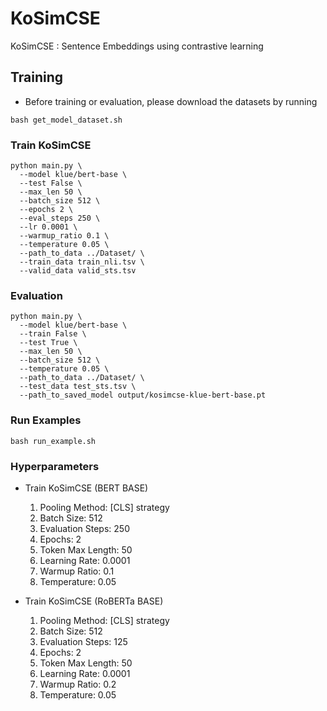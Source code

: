# KoSimCSE
KoSimCSE : Sentence Embeddings using contrastive learning

## Training
- Before training or evaluation, please download the datasets by running
```
bash get_model_dataset.sh
```
### Train KoSimCSE
  ```
  python main.py \
    --model klue/bert-base \
    --test False \
    --max_len 50 \
    --batch_size 512 \
    --epochs 2 \
    --eval_steps 250 \
    --lr 0.0001 \
    --warmup_ratio 0.1 \
    --temperature 0.05 \
    --path_to_data ../Dataset/ \
    --train_data train_nli.tsv \
    --valid_data valid_sts.tsv
  ```
### Evaluation
  ```
  python main.py \
    --model klue/bert-base \
    --train False \
    --test True \
    --max_len 50 \
    --batch_size 512 \
    --temperature 0.05 \
    --path_to_data ../Dataset/ \
    --test_data test_sts.tsv \
    --path_to_saved_model output/kosimcse-klue-bert-base.pt
  ```

### Run Examples
```
bash run_example.sh
```
### Hyperparameters
- Train KoSimCSE (BERT BASE)
  1. Pooling Method: [CLS] strategy
  2. Batch Size: 512
  3. Evaluation Steps: 250
  4. Epochs: 2
  5. Token Max Length: 50
  6. Learning Rate: 0.0001
  7. Warmup Ratio: 0.1
  8. Temperature: 0.05
  
- Train KoSimCSE (RoBERTa BASE)
  1. Pooling Method: [CLS] strategy
  2. Batch Size: 512
  3. Evaluation Steps: 125
  4. Epochs: 2
  5. Token Max Length: 50
  6. Learning Rate: 0.0001
  7. Warmup Ratio: 0.2
  8. Temperature: 0.05
